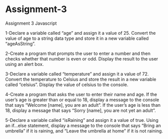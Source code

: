 # Assignment-3
Assignment 3 Javascript

1-Declare a variable called “age” and assign it a value of 25. Convert the value of age to a string data type and store it in a new variable called “ageAsString”.

2-Create a program that prompts the user to enter a number and then checks whether that number is even or odd. Display the result to the user using an alert box.

3-Declare a variable called “temperature” and assign it a value of 72. Convert the temperature to Celsius and store the result in a new variable called “celsius”. 
Display the value of celsius to the console.

4-Create a program that asks the user to enter their name and age. If the user’s age is greater than or equal to 18, display a message to the console that 
says “Welcome [name], you are an adult”. If the user’s age is less than 18, display a message that says “Sorry [name], you are not yet an adult”.

5-Declare a variable called “isRaining” and assign it a value of true. Using an if...else statement, display a message to the console that says 
“Bring an umbrella” if it is raining, and “Leave the umbrella at home” if it is not raining.
